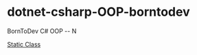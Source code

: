 # dotnet-csharp-OOP-borntodev
BornToDev C# OOP -- N

[Static Class](/BornToDev_Static_Test/BornToDev_Static_Test/VatCaculator.cs)

